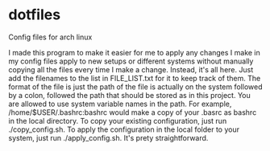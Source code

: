 # dotfiles
Config files for arch linux

I made this program to make it easier for me to apply any changes I make in my config files apply to new setups or different systems without manually copying all the files every time I make a change. Instead, it's all here. Just add the filenames to the list in FILE_LIST.txt for it to keep track of them. The format of the file is just the path of the file is actually on the system followed by a colon, followed the path that should be stored as in this project. You are allowed to use system variable names in the path. For example, /home/$USER/.bashrc:bashrc would make a copy of your .basrc as bashrc in the local directory. To copy your existing configuration, just run ./copy_config.sh. To apply the configuration in the local folder to your system, just run ./apply_config.sh. It's prety straightforward.
